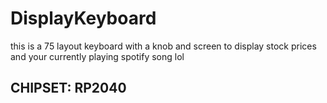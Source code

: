# DisplayKeyboard
this is a 75 layout keyboard with a knob and screen to display stock prices and your currently playing spotify song lol
## CHIPSET: RP2040
